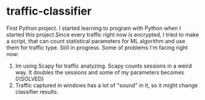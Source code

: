 # traffic-classifier
First Python project. I started learning to program with Python when I started this project.Since every traffic right now is encrypted,
I tried to make a script, that can count statistical parameters for ML algorithm and use them for traffic type. Still in progress. 
Some of problems I'm facing right now:
1. Im using Scapy for traffic analyzing. Scapy counts sessions in a weird way. It doubles the sessions and some of my parameters becomes 0(SOLVED)
2. Traffic captured in windows has a lot of "sound" in it, so it might change classifier results.
